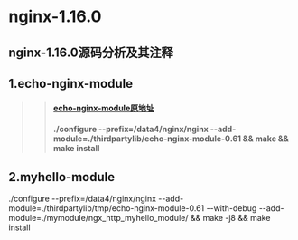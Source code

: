 
nginx-1.16.0
====
nginx-1.16.0源码分析及其注释
----

## 1.echo-nginx-module<br>
>> ####  [echo-nginx-module原地址](https://github.com/openresty/echo-nginx-module)<br>
>> #### ./configure --prefix=/data4/nginx/nginx --add-module=./thirdpartylib/echo-nginx-module-0.61 && make && make install
 

## 2.myhello-module<br>
./configure --prefix=/data4/nginx/nginx --add-module=./thirdpartylib/tmp/echo-nginx-module-0.61 --with-debug --add-module=./mymodule/ngx_http_myhello_module/  && make -j8 && make install

